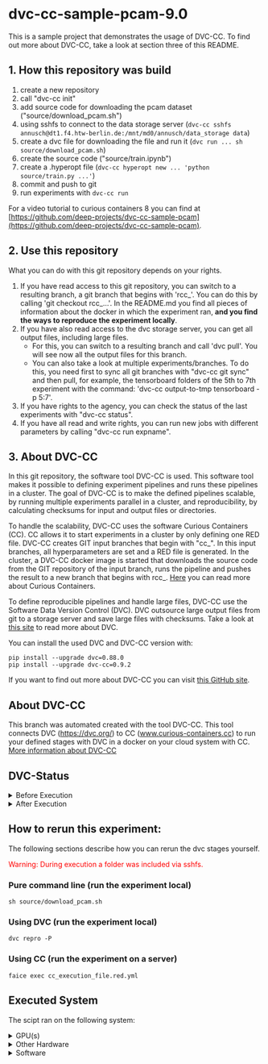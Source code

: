 # dvc-cc-sample-pcam-9.0
This is a sample project that demonstrates the usage of DVC-CC. To find out more about DVC-CC, take a look at section three of this README.

## 1. How this repository was build

1. create a new repository
2. call "dvc-cc init"
3. add source code for downloading the pcam dataset ("source/download_pcam.sh")
4. using sshfs to connect to the data storage server (`dvc-cc sshfs annusch@dt1.f4.htw-berlin.de:/mnt/md0/annusch/data_storage data`)
5. create a dvc file for downloading the file and run it (`dvc run ... sh source/download_pcam.sh`)
6. create the source code ("source/train.ipynb")
7. create a .hyperopt file (`dvc-cc hyperopt new ... 'python source/train.py ...'`)
8. commit and push to git
9. run experiments with `dvc-cc run`

For a video tutorial to curious containers 8 you can find at [https://github.com/deep-projects/dvc-cc-sample-pcam](https://github.com/deep-projects/dvc-cc-sample-pcam).

## 2. Use this repository

What you can do with this git repository depends on your rights.

1. If you have read access to this git repository, you can switch to a resulting branch, a git branch that begins with 'rcc_'. You can do this by calling 'git checkout rcc_...'. In the README.md you find all pieces of information about the docker in which the experiment ran, **and you find the ways to reproduce the experiment locally**.
2. If you have also read access to the dvc storage server, you can get all output files, including large files.
    - For this, you can switch to a resulting branch and call 'dvc pull'. You will see now all the output files for this branch.
    - You can also take a look at multiple experiments/branches. To do this, you need first to sync all git branches with "dvc-cc git sync" and then pull, for example, the tensorboard folders of the 5th to 7th experiment with the command: 'dvc-cc output-to-tmp tensorboard -p 5:7'.
3. If you have rights to the agency, you can check the status of the last experiments with "dvc-cc status".
4. If you have all read and write rights, you can run new jobs with different parameters by calling "dvc-cc run expname".

## 3. About DVC-CC

In this git repository, the software tool DVC-CC is used. This software tool makes it possible to defining experiment pipelines and runs these pipelines in a cluster. The goal of DVC-CC is to make the defined pipelines scalable, by running multiple experiments parallel in a cluster, and reproducibility, by calculating checksums for input and output files or directories.

To handle the scalability, DVC-CC uses the software Curious Containers (CC). CC allows it to start experiments in a cluster by only defining one RED file. DVC-CC creates GIT input branches that begin with "cc_". In this input branches, all hyperparameters are set and a RED file is generated. In the cluster, a DVC-CC docker image is started that downloads the source code from the GIT repository of the input branch, runs the pipeline and pushes the result to a new branch that begins with rcc_. [Here](https://www.curious-containers.cc) you can read more about Curious Containers.

To define reproducible pipelines and handle large files, DVC-CC use the Software Data Version Control (DVC). DVC outsource large output files from git to a storage server and save large files with checksums. Take a look at [this site](https://dvc.org/) to read more about DVC.

You can install the used DVC and DVC-CC version with:

```
pip install --upgrade dvc=0.88.0
pip install --upgrade dvc-cc=0.9.2
```

If you want to find out more about DVC-CC you can visit [this GitHub site](https://github.com/deep-projects/dvc-cc/tree/master/dvc-cc).

## About DVC-CC
This branch was automated created with the tool DVC-CC. This tool connects DVC (https://dvc.org/) to CC (www.curious-containers.cc) to run your defined stages with DVC in a docker on your cloud system with CC. [More information about DVC-CC](https://github.com/deep-projects/dvc-cc)

## DVC-Status


<details><summary>Before Execution</summary>
<p>

```
Data and pipelines are up to date.

```

</p>
</details>




<details><summary>After Execution</summary>
<p>

```
Data and pipelines are up to date.

```

</p>
</details>



## How to rerun this experiment:
The following sections describe how you can rerun the dvc stages yourself.


<span style="color:red">Warning: During execution a folder was included via sshfs.</span>


### Pure command line (run the experiment local)
```
sh source/download_pcam.sh

```
### Using DVC (run the experiment local)
```
dvc repro -P
```
### Using CC (run the experiment on a server)
```
faice exec cc_execution_file.red.yml
```
## Executed System
The scipt ran on the following system:


<details><summary>GPU(s)</summary>
<p>

```
                          name    memory.total [MiB]
====================================================
           GeForce GTX 1080 Ti             11175 MiB

```

</p>
</details>




<details><summary>Other Hardware</summary>
<p>

```
H/W path            Device  Class       Description
===================================================
/0/0                        memory      62GiB System memory
/0/1                        processor   AMD Ryzen 7 1800X Eight-Core Processor

```

</p>
</details>




<details><summary>Software</summary>
<p>

```
Package                Version        
---------------------- ---------------
absl-py                0.9.0          
ansiwrap               0.8.4          
appdirs                1.4.3          
asn1crypto             0.24.0         
astunparse             1.6.3          
atpublic               1.0            
attrs                  19.3.0         
backcall               0.1.0          
bcrypt                 3.1.7          
black                  19.10b0        
bleach                 3.1.1          
cachetools             4.0.0          
certifi                2019.11.28     
cffi                   1.14.0         
chardet                3.0.4          
click                  7.1.1          
cloudpickle            1.3.0          
colorama               0.4.3          
configobj              5.0.6          
cryptography           2.8            
cycler                 0.10.0         
decorator              4.4.2          
defusedxml             0.6.0          
distro                 1.4.0          
dvc                    0.88.0         
dvc-cc-agent           0.9.11         
dvc-cc-connector       0.8.1          
entrypoints            0.3            
flatten-json           0.1.7          
flufl.lock             3.2            
funcy                  1.14           
future                 0.18.2         
gast                   0.3.3          
gitdb                  4.0.2          
GitPython              3.1.0          
google-auth            1.11.2         
google-auth-oauthlib   0.4.1          
google-pasta           0.1.8          
grandalf               0.6            
grpcio                 1.27.2         
h5py                   2.10.0         
humanize               2.0.0          
idna                   2.6            
importlib-metadata     1.5.0          
inflect                3.0.2          
ipykernel              5.1.4          
ipython                7.13.0         
ipython-genutils       0.2.0          
ipywidgets             7.5.1          
jedi                   0.16.0         
Jinja2                 2.11.1         
joblib                 0.14.1         
jsonpath-ng            1.5.1          
jsonschema             3.2.0          
jupyter                1.0.0          
jupyter-client         6.0.0          
jupyter-console        6.1.0          
jupyter-core           4.6.3          
Keras-Preprocessing    1.1.0          
keyring                10.6.0         
keyrings.alt           3.0            
kiwisolver             1.1.0          
Markdown               3.2.1          
MarkupSafe             1.1.1          
matplotlib             3.2.0          
mistune                0.8.4          
nanotime               0.5.2          
nbclient               0.1.0          
nbconvert              5.6.1          
nbformat               5.0.4          
networkx               2.3            
notebook               6.0.3          
numpy                  1.18.1         
oauthlib               3.1.0          
opt-einsum             3.2.0          
packaging              20.3           
pandas                 1.0.2          
pandocfilters          1.4.2          
papermill              2.0.0          
paramiko               2.7.1          
parso                  0.6.2          
pathspec               0.7.0          
pexpect                4.8.0          
pickleshare            0.7.5          
Pillow                 7.0.0          
pip                    20.0.2         
ply                    3.11           
prometheus-client      0.7.1          
prompt-toolkit         3.0.4          
protobuf               3.11.3         
ptyprocess             0.6.0          
pyasn1                 0.4.8          
pyasn1-modules         0.2.8          
pycparser              2.20           
pycrypto               2.6.1          
pydot                  1.4.1          
Pygments               2.6.1          
pygobject              3.26.1         
pygtrie                2.3.2          
pyjson                 1.3.0          
PyNaCl                 1.3.0          
pyparsing              2.4.6          
pyrsistent             0.15.7         
python-apt             1.6.5+ubuntu0.2
python-dateutil        2.8.0          
pytz                   2019.3         
pyxdg                  0.25           
PyYAML                 5.1.2          
pyzmq                  19.0.0         
qtconsole              4.7.1          
QtPy                   1.9.0          
red-connector-ssh      1.2            
regex                  2020.2.20      
requests               2.23.0         
requests-oauthlib      1.3.0          
rsa                    4.0            
ruamel.yaml            0.16.10        
ruamel.yaml.clib       0.2.0          
scikit-learn           0.22.2.post1   
scipy                  1.4.1          
scp                    0.13.2         
seaborn                0.10.0         
SecretStorage          2.3.1          
Send2Trash             1.5.0          
setuptools             46.0.0         
shortuuid              1.0.1          
six                    1.14.0         
sklearn                0.0            
smmap                  3.0.1          
tenacity               6.1.0          
tensorboard            2.1.1          
tensorflow-estimator   2.1.0          
tensorflow-gpu         2.2.0rc0       
tensorflow-probability 0.9.0          
termcolor              1.1.0          
terminado              0.8.3          
testpath               0.4.4          
texttable              1.6.2          
textwrap3              0.9.2          
toml                   0.10.0         
torch                  1.4.0          
torchvision            0.5.0          
tornado                6.0.4          
tqdm                   4.43.0         
traitlets              4.3.3          
treelib                1.6.1          
typed-ast              1.4.1          
urllib3                1.25.8         
voluptuous             0.11.7         
wcwidth                0.1.8          
webencodings           0.5.1          
Werkzeug               1.0.0          
wheel                  0.30.0         
widgetsnbextension     3.5.1          
wrapt                  1.12.1         
zc.lockfile            2.0            
zipp                   3.1.0          

```

</p>
</details>


